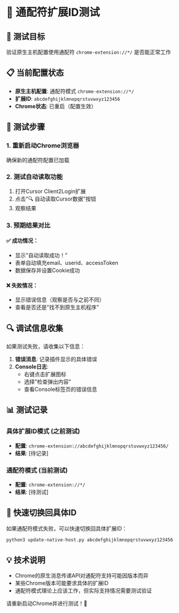 # 🧪 通配符扩展ID测试

## 🎯 测试目标
验证原生主机配置使用通配符 `chrome-extension://*/` 是否能正常工作

## 📋 当前配置状态
- **原生主机配置**: 通配符模式 `chrome-extension://*/`
- **扩展ID**: `abcdefghijklmnopqrstuvwxyz123456`
- **Chrome状态**: 已重启（配置生效）

## 🧪 测试步骤

### 1. 重新启动Chrome浏览器
确保新的通配符配置已加载

### 2. 测试自动读取功能
1. 打开Cursor Client2Login扩展
2. 点击"🔍 自动读取Cursor数据"按钮
3. 观察结果

### 3. 预期结果对比

#### ✅ 成功情况：
- 显示"自动读取成功！"
- 表单自动填充email、userid、accessToken
- 数据保存并设置Cookie成功

#### ❌ 失败情况：
- 显示错误信息（观察是否与之前不同）
- 查看是否还是"找不到原生主机程序"

## 🔍 调试信息收集

如果测试失败，请收集以下信息：

1. **错误消息**: 记录插件显示的具体错误
2. **Console日志**: 
   - 右键点击扩展图标
   - 选择"检查弹出内容"
   - 查看Console标签页的错误信息

## 📊 测试记录

### 具体扩展ID模式 (之前测试)
- **配置**: `chrome-extension://abcdefghijklmnopqrstuvwxyz123456/`
- **结果**: [待记录]

### 通配符模式 (当前测试)
- **配置**: `chrome-extension://*/`  
- **结果**: [待测试]

## 🔄 快速切换回具体ID
如果通配符模式失败，可以快速切换回具体扩展ID：
```bash
python3 update-native-host.py abcdefghijklmnopqrstuvwxyz123456
```

## 💡 技术说明
- Chrome的原生消息传递API对通配符支持可能因版本而异
- 某些Chrome版本可能要求具体的扩展ID
- 通配符模式理论上应该工作，但实际支持情况需要测试验证

请重新启动Chrome并进行测试！🚀 